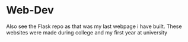 # Web-Dev

Also see the Flask repo as that was my last webpage i have built. These websites were made during college and my first year at university
